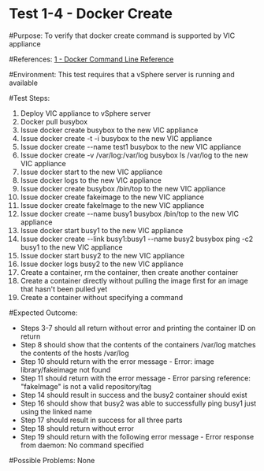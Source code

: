 Test 1-4 - Docker Create
=======

#Purpose:
To verify that docker create command is supported by VIC appliance

#References:
[1 - Docker Command Line Reference](https://docs.docker.com/engine/reference/commandline/create/)

#Environment:
This test requires that a vSphere server is running and available

#Test Steps:
1. Deploy VIC appliance to vSphere server
2. Docker pull busybox
3. Issue docker create busybox to the new VIC appliance
4. Issue docker create -t -i busybox to the new VIC appliance
5. Issue docker create --name test1 busybox to the new VIC appliance
6. Issue docker create -v /var/log:/var/log busybox ls /var/log to the new VIC appliance
7. Issue docker start <containerID> to the new VIC appliance
8. Issue docker logs <containerID> to the new VIC appliance
9. Issue docker create busybox /bin/top to the new VIC appliance
10. Issue docker create fakeimage to the new VIC appliance
11. Issue docker create fakeImage to the new VIC appliance
12. Issue docker create --name busy1 busybox /bin/top to the new VIC appliance
13. Issue docker start busy1 to the new VIC appliance
14. Issue docker create --link busy1:busy1 --name busy2 busybox ping -c2 busy1 to the new VIC appliance
15. Issue docker start busy2 to the new VIC appliance
16. Issue docker logs busy2 to the new VIC appliance
17. Create a container, rm the container, then create another container
18. Create a container directly without pulling the image first for an image that hasn't been pulled yet
19. Create a container without specifying a command

#Expected Outcome:
* Steps 3-7 should all return without error and printing the container ID on return
* Step 8 should show that the contents of the containers /var/log matches the contents of the hosts /var/log
* Step 10 should return with the error message - Error: image library/fakeimage not found
* Step 11 should return with the error message - Error parsing reference: "fakeImage" is not a valid repository/tag
* Step 14 should result in success and the busy2 container should exist
* Step 16 should show that busy2 was able to successfully ping busy1 just using the linked name
* Step 17 should result in success for all three parts
* Step 18 should return without error
* Step 19 should return with the following error message - Error response from daemon: No command specified

#Possible Problems:
None